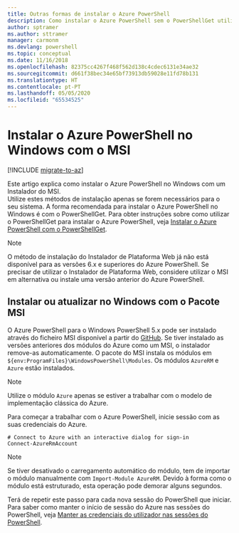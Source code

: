 ```yaml
---
title: Outras formas de instalar o Azure PowerShell
description: Como instalar o Azure PowerShell sem o PowerShellGet utilizar um MSI
author: sptramer
ms.author: sttramer
manager: carmonm
ms.devlang: powershell
ms.topic: conceptual
ms.date: 11/16/2018
ms.openlocfilehash: 82375cc4267f468f562d138c4cdec6131e34ae32
ms.sourcegitcommit: d661f38bec34e65bf73913db59028e11fd78b131
ms.translationtype: HT
ms.contentlocale: pt-PT
ms.lasthandoff: 05/05/2020
ms.locfileid: "65534525"
---
```

# <a name="install-azure-powershell-on-windows-with-msi"></a>Instalar o Azure PowerShell no Windows com o MSI

[!INCLUDE [migrate-to-az](../includes/migrate-to-az.md)]

Este artigo explica como instalar o Azure PowerShell no Windows com um Instalador do MSI.  
Utilize estes métodos de instalação apenas se forem necessários para o seu sistema. A forma recomendada para instalar o Azure PowerShell no Windows é com o PowerShellGet. Para obter instruções sobre como utilizar o PowerShellGet para instalar o Azure PowerShell, veja [Instalar o Azure PowerShell com o PowerShellGet](install-azurerm-ps.md).

> [!NOTE]
> O método de instalação do Instalador de Plataforma Web já não está disponível para as versões 6.x e superiores do Azure PowerShell. Se precisar de utilizar o Instalador de Plataforma Web, considere utilizar o MSI em alternativa ou instale uma versão anterior do Azure PowerShell.

## <a name="install-or-update-on-windows-using-the-msi-package"></a>Instalar ou atualizar no Windows com o Pacote MSI

O Azure PowerShell para o Windows PowerShell 5.x pode ser instalado através do ficheiro MSI disponível a partir do [GitHub](https://github.com/Azure/azure-powershell/releases/tag/v6.13.1-November2018). Se tiver instalado as versões anteriores dos módulos do Azure como um MSI, o instalador remove-as automaticamente. O pacote do MSI instala os módulos em `${env:ProgramFiles}\WindowsPowerShell\Modules`. Os módulos `AzureRM` e `Azure` estão instalados.

> [!NOTE]
> Utilize o módulo `Azure` apenas se estiver a trabalhar com o modelo de implementação clássica do Azure.

Para começar a trabalhar com o Azure PowerShell, inicie sessão com as suas credenciais do Azure.

```powershell-interactive
# Connect to Azure with an interactive dialog for sign-in
Connect-AzureRmAccount
```

> [!NOTE]
>
> Se tiver desativado o carregamento automático do módulo, tem de importar o módulo manualmente com `Import-Module AzureRM`. Devido à forma como o módulo está estruturado, esta operação pode demorar alguns segundos.

Terá de repetir este passo para cada nova sessão do PowerShell que iniciar. Para saber como manter o início de sessão do Azure nas sessões do PowerShell, veja [Manter as credenciais do utilizador nas sessões do PowerShell](context-persistence.md).
